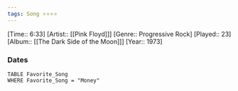 ```yaml
---
tags: Song ⭐⭐⭐⭐ 
---
```

[Time:: 6:33]
[Artist:: [[Pink Floyd]]]
[Genre:: Progressive Rock]
[Played:: 23]
[Album:: [[The Dark Side of the Moon]]]
[Year:: 1973]
### Dates
````dataview
TABLE Favorite_Song
WHERE Favorite_Song = "Money"
````